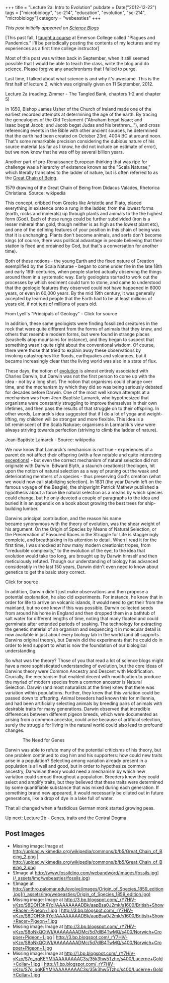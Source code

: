 +++
title = "Lecture 2a: Intro to Evolution"
pubdate = Date("2012-12-22")
tags = ["microbiology", "sc-214", "education", "evolution", "sc-214", "microbiology"]
category = "webeasties"
+++

_This post initially appeared on [Science Blogs](http://scienceblogs.com/webeasties)_

[This past fall, I [taught a course](http://scienceblogs.com/webeasties/2012/08/28/plagues-and-pandemics-emerson-sc-214/) at Emerson College called "Plagues and Pandemics." I'll be periodically posting the contents of my lectures and my experiences as a first time college instructor]

Most of this post was written back in September, when it still seemed possible that I would be able to teach the class, write the blog and do science. Please forgive any anachronisms that I failed to purge.

Last time, I talked about what science is and why it's awesome. This is the first half of lecture 2, which was originally given on 11 September, 2012.

Lecture 2a (reading: Zimmer - The Tangled Bank, chapters 1-2 and chapter 5)

In 1650, Bishop James Usher of the Church of Ireland made one of the earliest recorded attempts at determining the age of the earth. By tracing the genealogies of the Old Testament ("Abraham begat Isaac; and Isaac begat Jacob; and Jacob begat Judas and his brethren..."), and cross referencing events in the Bible with other ancient sources, he determined that the earth had been created on October 23rd, 4004 BC at around noon. That's some remarkable precision considering the dubious nature of his source material (as far as I know, he did not include an estimate of error), but we now know that he was off by several billion years.

Another part of pre-Renaissance European thinking that was ripe for challenge was a hierarchy of existence known as the "Scala Naturae," which literally translates to the ladder of nature, but is often referred to as the [Great Chain of Being](http://en.wikipedia.org/wiki/Great_chain_of_being).

1579 drawing of the Great Chain of Being from Didacus Valades, Rhetorica Christiana. Source: wikipedia

This concept, cribbed from Greeks like Aristotle and Plato, placed everything in existence onto a rung in the ladder, from the lowest forms (earth, rocks and minerals) up through plants and animals to the the highest form (God). Each of these rungs could be further subdivided (iron is a lesser mineral than gold, though neither is as high as the lowest plant etc), and one of the defining features of your position in this chain of being was that it is unchanging. Plants don't become animals, and serfs don't become kings (of course, there was political advantage in people believing that their station is fixed and ordained by God, but that's a conversation for another time).

Both of these notions - the young Earth and the fixed nature of Creation exemplified by the Scala Naturae - began to come under fire in the late 18th and early 19th centuries, when people started actually observing the things around them in a systematic way. Early geologists started to work out the processes by which sediment could turn to stone, and came to understood that the geologic features they observed could not have happened in 6000 years, or even in 60,000 years. By the mid 19th century, it was generally accepted by learned people that the Earth had to be at least millions of years old, if not tens of millions of years old.

From Lyell's "Principals of Geology" - Click for source

In addition, these same geologists were finding fossilized creatures in the rock that were quite different from the forms of animals that they knew, and others that resemble modern forms, but were found in strange places (seashells atop mountains for instance), and they began to suspect that something wasn't quite right about the conventional wisdom. Of course, there were those that tried to explain away these observations by invoking catastrophes like floods, earthquakes and volcanoes, but it became increasingly clear that the living world was also in a state of flux.

These days, the notion of [evolution](/tag/evolution) is almost entirely associated with Charles Darwin, but Darwin was not the first person to come up with the idea - not by a long shot. The notion that organisms could change over time, and the mechanism by which they did so was being seriously debated for decades before Darwin. One of the most well known attempts at a mechanism was from Jean-Baptiste Lamarck, who hypothesized that organisms were constantly struggling to improve themselves in their own lifetimes, and then pass the results of that struggle on to their offspring. In other words, Lamarck's idea suggested that if I do a lot of yoga and weight-lifting, my children will be stronger and more flexible. This idea is a bit reminiscent of the Scala Naturae; organisms in Larmarck's view were always striving towards perfection (striving to climb the ladder of nature).

Jean-Baptiste Lamarck - Source: wikipedia

We now know that Lamarck's mechanism is not true - experiences of a parent do not affect their offspring (with a few notable and quite interesting [exceptions](http://www.nature.com/scitable/topicpage/obesity-epigenetics-and-gene-regulation-927)) - but even the correct mechanism of natural selection did not originate with Darwin. Edward Blyth, a staunch creationist theologen, hit upon the notion of natural selection as a way of pruning out the weak and deteriorating members of a species - thus preserving God's creation (what we would now call stabilizing selection). In 1831 (the year Darwin left on the famous voyage of the Beagle), the shipwright Patrick Mathew published a hypothesis about a force like natural selection as a means by which species could change, but he only devoted a couple of paragraphs to the idea and buried it in an appendix on a book about growing the best trees for ship-building lumber.

Darwins principal contribution, and the reason his name became synonymous with the theory of evolution, was the shear weight of his argument. On the Origin of Species by Means of Natural Selection, or the Preservation of Favoured Races in the Struggle for Life is staggeringly complete, and breathtaking in its attention to detail. When I read it for the first time, I was shocked at how many modern creationist tropes, from "irreducible complexity," to the evolution of the eye, to the idea that evolution would take too long, are brought up by Darwin himself and then meticulously refuted. Though our understanding of biology has advanced considerably in the last 150 years, Darwin didn't even need to know about genetics to get the basic story correct.

Click for source

In addition, Darwin didn't just make observations and then propose a potential explanation, he also did experiments. For instance, he knew that in order for life to arrive on volcanic islands, it would need to get their from the mainland, but no one knew if this was possible. Darwin collected seeds from around his home in England and then dropped them in a bathtub of salt water for different lengths of time, noting that many floated and could germinate after extended periods of soaking. The technology for extracting the genetic material of an organism and sequencing it in molecular detail is now available in just about every biology lab in the world (and all supports Darwins original theory), but Darwin did the experiments that he could do in order to lend support to what is now the foundation of our biological understanding.

So what was the theory? Those of you that read a lot of science blogs might have a more sophisticated understanding of evolution, but the core ideas of Darwins theory were Common Ancestry and Descent with Modification. Crucially, the mechanism that enabled decent with modification to produce the myriad of modern species from a common ancestor is Natural Selection. Darwin (and most naturalists at the time) knew that there was variation within populations. Further, they knew that this variation could be passed down to offspring. Animal breeders had known this for millennia, and had been artificially selecting animals by breeding pairs of animals with desirable traits for many generations. Darwin observed that incredible differences between different pigeon breeds, which were documented as arising from a common ancestor, could arise because of artificial selection, surely the struggle for living in the natural world could also lead to profound changes.

 
 
 
 
 
 
 
The Need for Genes

Darwin was able to refute many of the potential criticisms of his theory, but one problem continued to dog him and his supporters: how could new traits arise in a population? Selecting among variation already present in a population is all well and good, but in order to hypothesize common ancestry, Darwinian theory would need a mechanism by which new variation could spread throughout a population. Breeders knew they could select and amplify traits, but they believed that these traits were determined by some quantifiable substance that was mixed during each generation. If something brand new appeared, it would necessarily be diluted out in future generations, like a drop of dye in a lake full of water.

That all changed when a fastidious German monk started growing peas.

Up next: Lecture 2b - Genes, traits and the Central Dogma

      
  

 ## Post Images

- Missing image: Image at http://upload.wikimedia.org/wikipedia/commons/b/b5/Great_Chain_of_Being_2.png | http://upload.wikimedia.org/wikipedia/commons/b/b5/Great_Chain_of_Being_2.png
- ![Image at http://www.fossildino.com/webandword/images/fossils.jpg](/_assets/img/webeasties/fossils.jpg)
- ![Image at http://anthro.palomar.edu/evolve/images/Origin_of_Species_1859_edition.jpg](/_assets/img/webeasties/Origin_of_Species_1859_edition.jpg)
- Missing image: Image at http://3.bp.blogspot.com/_rY7HiV-yKzo/S8DOH3hRYcI/AAAAAAAADBk/aapBsa0J2mk/s1600/British+Show+Racer+Pigeon+1.jpg | http://3.bp.blogspot.com/_rY7HiV-yKzo/S8DOH3hRYcI/AAAAAAAADBk/aapBsa0J2mk/s1600/British+Show+Racer+Pigeon+1.jpg
- Missing image: Image at http://3.bp.blogspot.com/_rY7HiV-yKzo/S8oNkQCtiVI/AAAAAAAADMc/5d7dIB4TwMQ/s400/Norwich+Cropper+Pigeon+1.jpg | http://3.bp.blogspot.com/_rY7HiV-yKzo/S8oNkQCtiVI/AAAAAAAADMc/5d7dIB4TwMQ/s400/Norwich+Cropper+Pigeon+1.jpg
- Missing image: Image at http://1.bp.blogspot.com/_rY7HiV-yKzo/S7g_gqKEYMI/AAAAAAAAC3s/35k3hw5Tzhc/s400/Lucerne+Gold+Collar+1.jpg | http://1.bp.blogspot.com/_rY7HiV-yKzo/S7g_gqKEYMI/AAAAAAAAC3s/35k3hw5Tzhc/s400/Lucerne+Gold+Collar+1.jpg


